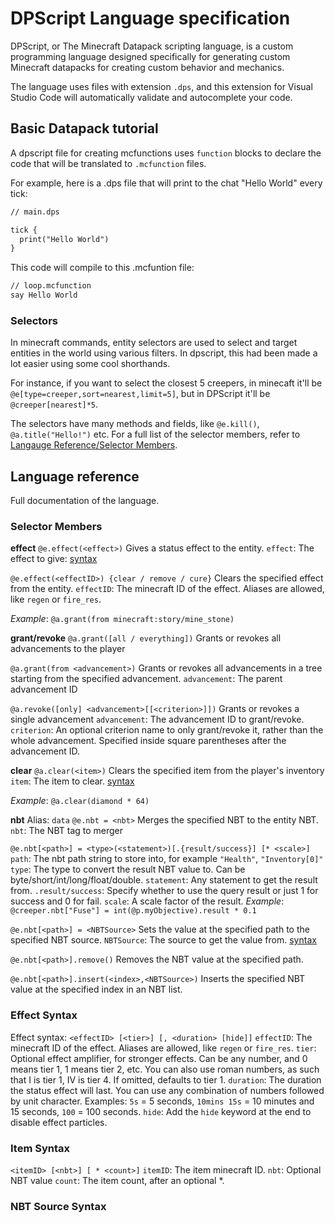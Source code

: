 # DPScript Language specification

DPScript, or The Minecraft Datapack scripting language, is a custom programming language designed specifically for generating custom Minecraft datapacks for creating custom behavior and mechanics.

The language uses files with extension `.dps`, and this extension for Visual Studio Code will automatically validate and autocomplete your code.

## Basic Datapack tutorial

A dpscript file for creating mcfunctions uses `function` blocks to declare the code that will be translated to `.mcfunction` files.

For example, here is a .dps file that will print to the chat "Hello World" every tick:

```txt
// main.dps

tick {
  print("Hello World")
}
```

This code will compile to this .mcfuntion file:

```txt
// loop.mcfunction
say Hello World
```

### Selectors

In minecraft commands, entity selectors are used to select and target entities in the world using various filters. In dpscript, this had been made a lot easier using some cool shorthands.

For instance, if you want to select the closest 5 creepers, in minecaft it'll be `@e[type=creeper,sort=nearest,limit=5]`, but in DPScript it'll be `@creeper[nearest]*5`.

The selectors have many methods and fields, like `@e.kill()`, `@a.title("Hello!")` etc. For a full list of the selector members, refer to [Langauge Reference/Selector Members](#selector-members).

## Language reference

Full documentation of the language.

### Selector Members

**effect**
`@e.effect(<effect>)`
Gives a status effect to the entity.
`effect`: The effect to give: [syntax](#effect-syntax)

`@e.effect(<effectID>) {clear / remove / cure}`
Clears the specified effect from the entity.
`effectID`: The minecraft ID of the effect. Aliases are allowed, like `regen` or `fire_res`.

*Example*: `@a.grant(from minecraft:story/mine_stone)`

**grant/revoke**
`@a.grant([all / everything])`
Grants or revokes all advancements to the player

`@a.grant(from <advancement>)`
Grants or revokes all advancements in a tree starting from the specified advancement.
`advancement`: The parent advancement ID

`@a.revoke([only] <advancement>[[<criterion>]])`
Grants or revokes a single advancement
`advancement`: The advancement ID to grant/revoke.
`criterion`: An optional criterion name to only grant/revoke it, rather than the whole advancement. Specified inside square parentheses after the advancement ID.

**clear**
`@a.clear(<item>)`
Clears the specified item from the player's inventory
`item`: The item to clear. [syntax](#item-syntax)

*Example*: `@a.clear(diamond * 64)`

**nbt**
Alias: `data`
`@e.nbt = <nbt>`
Merges the specified NBT to the entity NBT.
`nbt`: The NBT tag to merger

`@e.nbt[<path>] = <type>(<statement>)[.{result/success}] [* <scale>]`
`path`: The nbt path string to store into, for example `"Health"`, `"Inventory[0]"`
`type`: The type to convert the result NBT value to. Can be byte/short/int/long/float/double.
`statement`: Any statement to get the result from.
`.result/success`: Specify whether to use the query result or just 1 for success and 0 for fail.
`scale`: A scale factor of the result.
*Example*: `@creeper.nbt["Fuse"] = int(@p.myObjective).result * 0.1`

`@e.nbt[<path>] = <NBTSource>`
Sets the value at the specified path to the specified NBT source.
`NBTSource`: The source to get the value from. [syntax](#nbt-source-syntax)

`@e.nbt[<path>].remove()`
Removes the NBT value at the specified path.

`@e.nbt[<path>].insert(<index>,<NBTSource>)`
Inserts the specified NBT value at the specified index in an NBT list.

### Effect Syntax

Effect syntax:
`<effectID> [<tier>] [, <duration> [hide]]`
`effectID`: The minecraft ID of the effect. Aliases are allowed, like `regen` or `fire_res`.
`tier`: Optional effect amplifier, for stronger effects. Can be any number, and 0 means tier 1, 1 means tier 2, etc. You can also use roman numbers, as such that I is tier 1, IV is tier 4. If omitted, defaults to tier 1.
`duration`: The duration the status effect will last. You can use any combination of numbers followed by unit character. Examples: `5s` = 5 seconds, `10mins 15s` = 10 minutes and 15 seconds, `100` = 100 seconds.
`hide`: Add the `hide` keyword at the end to disable effect particles.

### Item Syntax

`<itemID> [<nbt>] [ * <count>]`
`itemID`: The item minecraft ID.
`nbt`: Optional NBT value
`count`: The item count, after an optional *.

### NBT Source Syntax

